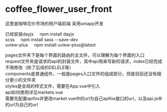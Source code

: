 # coffee_flower_user_front
这里是咖啡花价市场的用户端前端
采用uniapp开发


已经安装dayjs       &nbsp;&nbsp;&nbsp;   npm install dayjs<br>
       scss        &nbsp;&nbsp;&nbsp;   npm install sass --save-dev<br>
       uview-plus  &nbsp;&nbsp;&nbsp;   npm install uview-plus@latest
 <br>

pages文件夹下是每个界面的路由的主文件，可以理解为每个界面的入口<br>
request文件夹是请求的api的封装文件，其中api用来写新的请求，index已经完成不用修改（除了后续的DELELE等）<br>
components是普通组件，一般是pages入口文件的组成部分，但是目前还没有细分更小的文件夹<br>
styles是全局的样式文件，需要在App.vue中引入<br>
api如何使用详见markets.vue<br>
需要先配置apifox并更改market.vue中的url为自己apifox接口的url，以及api.js中的url为自己的url<br>
